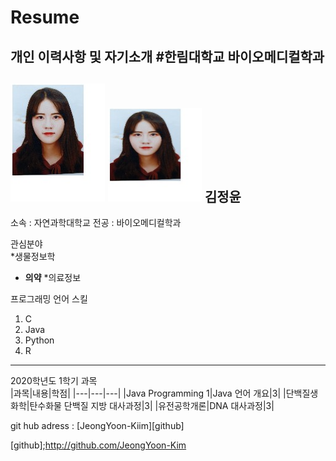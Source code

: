 # Resume
개인 이력사항 및 자기소개
#한림대학교 바이오메디컬학과
---
![이력서 사진](증명사진.png)
<img src = 증명사진.png height = 150 width = 150>
김정윤
---

소속 : 자연과학대학교
전공 : 바이오메디컬학과


관심분야   
*생물정보학
* **의약**
*의료정보


프로그래밍 언어 스킬   
1. C
2. Java
3. Python
4. R
------------

2020학년도 1학기 과목   
|과목|내용|학점|
|---|---|---|
|Java Programming 1|Java 언어 개요|3|
|단백질생화학|탄수화물 단백질 지방 대사과정|3|
|유전공학개론|DNA 대사과정|3|

git hub adress : [JeongYoon-Kiim][github]

[github];http://github.com/JeongYoon-Kim
